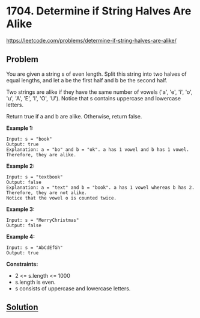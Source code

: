 # 1704. Determine if String Halves Are Alike

https://leetcode.com/problems/determine-if-string-halves-are-alike/

## Problem

You are given a string s of even length. Split this string into two halves of equal lengths, and let a be the first half and b be the second half.

Two strings are alike if they have the same number of vowels ('a', 'e', 'i', 'o', 'u', 'A', 'E', 'I', 'O', 'U'). Notice that s contains uppercase and lowercase letters.

Return true if a and b are alike. Otherwise, return false.

**Example 1:**
```
Input: s = "book"
Output: true
Explanation: a = "bo" and b = "ok". a has 1 vowel and b has 1 vowel. Therefore, they are alike.
```

**Example 2:**
```
Input: s = "textbook"
Output: false
Explanation: a = "text" and b = "book". a has 1 vowel whereas b has 2. Therefore, they are not alike.
Notice that the vowel o is counted twice.
```

**Example 3:**
```
Input: s = "MerryChristmas"
Output: false
```

**Example 4:**
```
Input: s = "AbCdEfGh"
Output: true
```
 
**Constraints:**
* 2 <= s.length <= 1000
* s.length is even.
* s consists of uppercase and lowercase letters.

## [Solution](answer.py)
